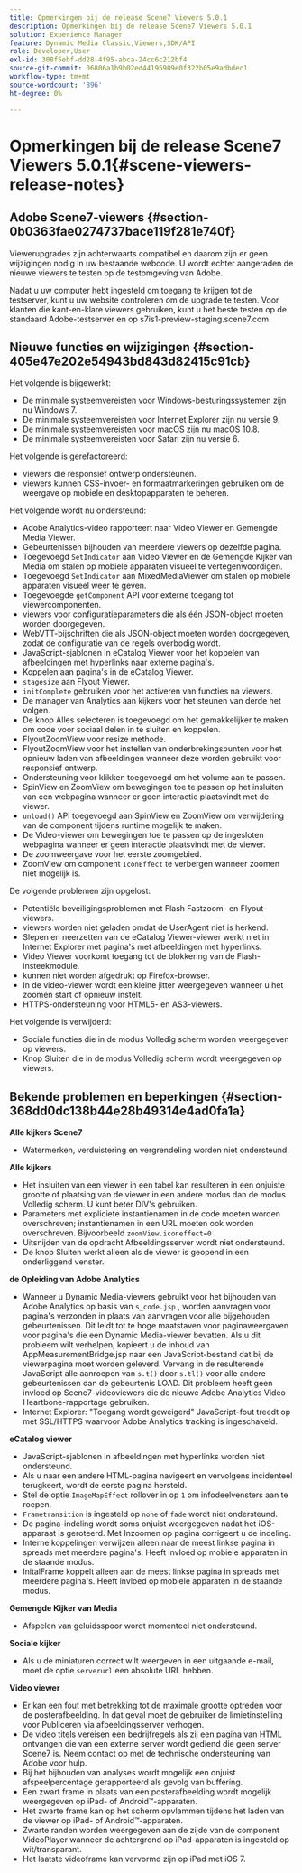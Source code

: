 ```yaml
---
title: Opmerkingen bij de release Scene7 Viewers 5.0.1
description: Opmerkingen bij de release Scene7 Viewers 5.0.1
solution: Experience Manager
feature: Dynamic Media Classic,Viewers,SDK/API
role: Developer,User
exl-id: 308f5ebf-dd28-4f95-abca-24cc6c212bf4
source-git-commit: 06806a1b9b02ed44195909e0f322b05e9adbdec1
workflow-type: tm+mt
source-wordcount: '896'
ht-degree: 0%

---
```


# Opmerkingen bij de release Scene7 Viewers 5.0.1{#scene-viewers-release-notes}

## Adobe Scene7-viewers {#section-0b0363fae0274737bace119f281e740f}

Viewerupgrades zijn achterwaarts compatibel en daarom zijn er geen wijzigingen nodig in uw bestaande webcode. U wordt echter aangeraden de nieuwe viewers te testen op de testomgeving van Adobe.

Nadat u uw computer hebt ingesteld om toegang te krijgen tot de testserver, kunt u uw website controleren om de upgrade te testen. Voor klanten die kant-en-klare viewers gebruiken, kunt u het beste testen op de standaard Adobe-testserver en op s7is1-preview-staging.scene7.com.

## Nieuwe functies en wijzigingen {#section-405e47e202e54943bd843d82415c91cb}

Het volgende is bijgewerkt:

* De minimale systeemvereisten voor Windows-besturingssystemen zijn nu Windows 7.
* De minimale systeemvereisten voor Internet Explorer zijn nu versie 9.
* De minimale systeemvereisten voor macOS zijn nu macOS 10.8.
* De minimale systeemvereisten voor Safari zijn nu versie 6.

Het volgende is gerefactoreerd:

* viewers die responsief ontwerp ondersteunen.
* viewers kunnen CSS-invoer- en formaatmarkeringen gebruiken om de weergave op mobiele en desktopapparaten te beheren.

Het volgende wordt nu ondersteund:

* Adobe Analytics-video rapporteert naar Video Viewer en Gemengde Media Viewer.
* Gebeurtenissen bijhouden van meerdere viewers op dezelfde pagina.
* Toegevoegd `SetIndicator` aan Video Viewer en de Gemengde Kijker van Media om stalen op mobiele apparaten visueel te vertegenwoordigen.
* Toegevoegd `SetIndicator` aan MixedMediaViewer om stalen op mobiele apparaten visueel weer te geven.
* Toegevoegde `getComponent` API voor externe toegang tot viewercomponenten.
* viewers voor configuratieparameters die als één JSON-object moeten worden doorgegeven.
* WebVTT-bijschriften die als JSON-object moeten worden doorgegeven, zodat de configuratie van de regels overbodig wordt.
* JavaScript-sjablonen in eCatalog Viewer voor het koppelen van afbeeldingen met hyperlinks naar externe pagina&#39;s.
* Koppelen aan pagina&#39;s in de eCatalog Viewer.
* `stagesize` aan Flyout Viewer.
* `initComplete` gebruiken voor het activeren van functies na viewers.
* De manager van Analytics aan kijkers voor het steunen van derde het volgen.
* De knop Alles selecteren is toegevoegd om het gemakkelijker te maken om code voor sociaal delen in te sluiten en koppelen.
* FlyoutZoomView voor resize methode.
* FlyoutZoomView voor het instellen van onderbrekingspunten voor het opnieuw laden van afbeeldingen wanneer deze worden gebruikt voor responsief ontwerp.
* Ondersteuning voor klikken toegevoegd om het volume aan te passen.
* SpinView en ZoomView om bewegingen toe te passen op het insluiten van een webpagina wanneer er geen interactie plaatsvindt met de viewer.
* `unload()` API toegevoegd aan SpinView en ZoomView om verwijdering van de component tijdens runtime mogelijk te maken.
* De Video-viewer om bewegingen toe te passen op de ingesloten webpagina wanneer er geen interactie plaatsvindt met de viewer.
* De zoomweergave voor het eerste zoomgebied.
* ZoomView om component `IconEffect` te verbergen wanneer zoomen niet mogelijk is.

De volgende problemen zijn opgelost:

* Potentiële beveiligingsproblemen met Flash Fastzoom- en Flyout-viewers.
* viewers worden niet geladen omdat de UserAgent niet is herkend.
* Slepen en neerzetten van de eCatalog Viewer-viewer werkt niet in Internet Explorer met pagina&#39;s met afbeeldingen met hyperlinks.
* Video Viewer voorkomt toegang tot de blokkering van de Flash-insteekmodule.
* kunnen niet worden afgedrukt op Firefox-browser.
* In de video-viewer wordt een kleine jitter weergegeven wanneer u het zoomen start of opnieuw instelt.
* HTTPS-ondersteuning voor HTML5- en AS3-viewers.

Het volgende is verwijderd:

* Sociale functies die in de modus Volledig scherm worden weergegeven op viewers.
* Knop Sluiten die in de modus Volledig scherm wordt weergegeven op viewers.

## Bekende problemen en beperkingen {#section-368dd0dc138b44e28b49314e4ad0fa1a}

**Alle kijkers Scene7**

* Watermerken, verduistering en vergrendeling worden niet ondersteund.

**Alle kijkers**

* Het insluiten van een viewer in een tabel kan resulteren in een onjuiste grootte of plaatsing van de viewer in een andere modus dan de modus Volledig scherm. U kunt beter DIV&#39;s gebruiken.
* Parameters met expliciete instantienamen in de code moeten worden overschreven; instantienamen in een URL moeten ook worden overschreven. Bijvoorbeeld `zoomView.iconeffect=0` .
* Uitsnijden van de opdracht Afbeeldingsserver wordt niet ondersteund.
* De knop Sluiten werkt alleen als de viewer is geopend in een onderliggend venster.

**de Opleiding van Adobe Analytics**

* Wanneer u Dynamic Media-viewers gebruikt voor het bijhouden van Adobe Analytics op basis van `s_code.jsp` , worden aanvragen voor pagina&#39;s verzonden in plaats van aanvragen voor alle bijgehouden gebeurtenissen. Dit leidt tot te hoge maatstaven voor paginaweergaven voor pagina&#39;s die een Dynamic Media-viewer bevatten. Als u dit probleem wilt verhelpen, kopieert u de inhoud van AppMeasurementBridge.jsp naar een JavaScript-bestand dat bij de viewerpagina moet worden geleverd. Vervang in de resulterende JavaScript alle aanroepen van `s.t()` door `s.tl()` voor alle andere gebeurtenissen dan de gebeurtenis LOAD. Dit probleem heeft geen invloed op Scene7-videoviewers die de nieuwe Adobe Analytics Video Heartbone-rapportage gebruiken.
* Internet Explorer: &quot;Toegang wordt geweigerd&quot; JavaScript-fout treedt op met SSL/HTTPS waarvoor Adobe Analytics tracking is ingeschakeld.

**eCatalog viewer**

* JavaScript-sjablonen in afbeeldingen met hyperlinks worden niet ondersteund.
* Als u naar een andere HTML-pagina navigeert en vervolgens incidenteel terugkeert, wordt de eerste pagina hersteld.
* Stel de optie `ImageMapEffect` rollover in op `1` om infodeelvensters aan te roepen.
* `Frametransition` is ingesteld op `none` of `fade` wordt niet ondersteund.
* De pagina-indeling wordt soms onjuist weergegeven nadat het iOS-apparaat is geroteerd. Met Inzoomen op pagina corrigeert u de indeling.
* Interne koppelingen verwijzen alleen naar de meest linkse pagina in spreads met meerdere pagina&#39;s. Heeft invloed op mobiele apparaten in de staande modus.
* InitalFrame koppelt alleen aan de meest linkse pagina in spreads met meerdere pagina&#39;s. Heeft invloed op mobiele apparaten in de staande modus.

**Gemengde Kijker van Media**

* Afspelen van geluidsspoor wordt momenteel niet ondersteund.

**Sociale kijker**

* Als u de miniaturen correct wilt weergeven in een uitgaande e-mail, moet de optie `serverurl` een absolute URL hebben.

**Video viewer**

* Er kan een fout met betrekking tot de maximale grootte optreden voor de posterafbeelding. In dat geval moet de gebruiker de limietinstelling voor Publiceren via afbeeldingsserver verhogen.
* De video titels vereisen een bedrijfregels als zij een pagina van HTML ontvangen die van een externe server wordt gediend die geen server Scene7 is. Neem contact op met de technische ondersteuning van Adobe voor hulp.
* Bij het bijhouden van analyses wordt mogelijk een onjuist afspeelpercentage gerapporteerd als gevolg van buffering.
* Een zwart frame in plaats van een posterafbeelding wordt mogelijk weergegeven op iPad- of Android™-apparaten.
* Het zwarte frame kan op het scherm opvlammen tijdens het laden van de viewer op iPad- of Android™-apparaten.
* Zwarte randen worden weergegeven aan de zijde van de component VideoPlayer wanneer de achtergrond op iPad-apparaten is ingesteld op wit/transparant.
* Het laatste videoframe kan vervormd zijn op iPad met iOS 7.
